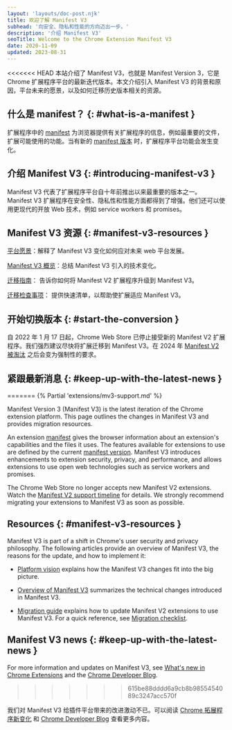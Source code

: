 ```yaml
---
layout: 'layouts/doc-post.njk'
title: 欢迎了解 Manifest V3
subhead: '向安全、隐私和性能的方向迈出一步。'
description: '介绍 Manifest V3'
seoTitle: Welcome to the Chrome Extension Manifest V3
date: 2020-11-09
updated: 2023-08-31
---
```


<<<<<<< HEAD
本站介绍了 Manifest V3，也就是 Manifest Version 3，它是 Chrome 扩展程序平台的最新迭代版本。本文介绍引入 Manifest V3 的背景和原因，平台未来的愿景，以及如何迁移历史版本相关的资源。

## 什么是 manifest？ {: #what-is-a-manifest }

扩展程序中的 [manifest][doc-manifest] 为浏览器提供有关扩展程序的信息，例如最重要的文件，扩展可能使用的功能。当有新的 [manifest 版本][manifest-version] 时，扩展程序平台功能会发生变化。

## 介绍 Manifest V3 {: #introducing-manifest-v3 }

Manifest V3 代表了扩展程序平台自十年前推出以来最重要的版本之一。Manifest V3 扩展程序在安全性、隐私性和性能方面都得到了增强。他们还可以使用更现代的开放 Web 技术，例如 service workers 和 promises。

## Manifest V3 资源 {: #manifest-v3-resources }

[平台愿景][mv3-platform]：解释了 Manifest V3 变化如何应对未来 web 平台发展。

[Manifest V3 概览][mv3-overview]：总结 Manifest V3 引入的技术变化。

[迁移指南][mv3-migration]： 告诉你如何将 Manifest V2 扩展程序升级到 Manifest V3。

[迁移检查事项][mv3-checklist]： 提供快速清单，以帮助使扩展适应 Manifest V3。

## 开始切换版本 {: #start-the-conversion }

自 2022 年 1 月 17 日起，Chrome Web Store 已停止接受新的 Manifest V2 扩展程序。我们强烈建议尽快将扩展迁移到 Manifest V3。在 2024 年 [Manifest V2 被淘汰][mv2-sunset] 之后会变为强制性的要求。

## 紧跟最新消息 {: #keep-up-with-the-latest-news }
=======
{% Partial 'extensions/mv3-support.md' %}

Manifest Version 3 (Manifest V3) is the latest iteration of the Chrome extension platform. This page outlines the changes in Manifest V3 and provides migration resources.

An extension [manifest][doc-manifest] gives the browser information about an extension's capabilities and the files it uses. The features available for extensions to use are defined by the current [manifest version][manifest-version]. Manifest V3 introduces enhancements to extension security, privacy, and performance, and allows extensions to use open web technologies such as service workers and promises.

The Chrome Web Store no longer accepts new Manifest V2 extensions. Watch the [Manifest V2 support timeline][mv2-sunset] for details. We strongly recommend migrating your extensions to Manifest V3 as soon as possible.

## Resources {: #manifest-v3-resources }

Manifest V3 is part of a shift in Chrome's user security and privacy philosophy. The following articles provide an overview of Manifest V3, the reasons for the update, and how to
implement it:

* [Platform vision][mv3-platform] explains how the Manifest V3 changes fit into the big picture.

* [Overview of Manifest V3][mv3-overview] summarizes the technical changes introduced in Manifest V3.

* [Migration guide][mv3-migration] explains how to update Manifest V2 extensions to use Manifest V3. For a quick reference, see [Migration checklist][mv3-checklist].

## Manifest V3 news {: #keep-up-with-the-latest-news }

For more information and updates on Manifest V3, see [What's new in Chrome Extensions][doc-new] and the [Chrome Developer Blog][devs-blog].
>>>>>>> 615be88dddd6a9cb8b9855454089c3247acc570f

我们对 Manifest V3 给插件平台带来的改进激动不已。可以阅读 [Chrome 拓展程序新变化][doc-new] 和 [Chrome Developer Blog][devs-blog] 查看更多内容。

[devs-blog]: https://developer.chrome.com/tags/extensions-news/
[doc-manifest]: /docs/extensions/mv3/manifest/
[doc-new]: /docs/extensions/whatsnew/
[manifest-version]: /docs/extensions/mv3/manifest/manifest_version/
[mv2-sunset]: /docs/extensions/mv3/mv2-sunset/
[mv3-checklist]: /docs/extensions/migrating/checklist/
[mv3-migration]: /docs/extensions/migrating/
[mv3-overview]: /docs/extensions/mv3/intro/mv3-overview/
[mv3-platform]: /docs/extensions/mv3/intro/platform-vision/
